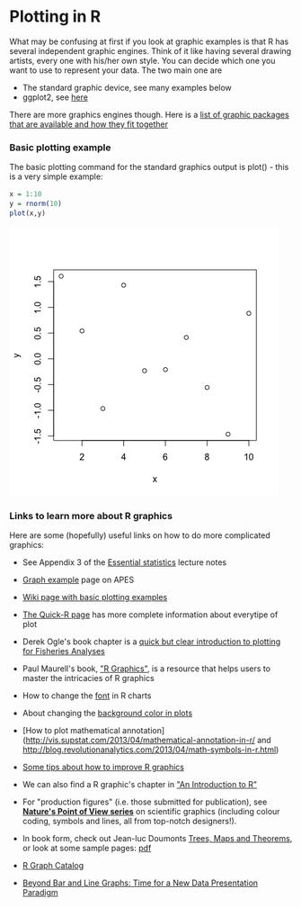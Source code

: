 # Plotting in R


What may be confusing at first if you look at graphic examples is that R has several independent graphic engines. Think of it like having several drawing artists, every one with his/her own style. You can decide which one you want to use to represent your data. The two main one are 

* The standard graphic device, see many examples below
* ggplot2, see [here](http://www.cookbook-r.com/Graphs/)

There are more graphics engines though. Here is a [list of graphic packages that are available and how they fit together](http://mran.revolutionanalytics.com/taskview/info/?Graphics)

### Basic plotting example

The basic plotting command for the standard graphics output is plot() - this is a very simple example:


```r
x = 1:10
y = rnorm(10)
plot(x,y)
```

![](R40-plottingInR_files/figure-html/unnamed-chunk-1-1.png) 

### Links to learn more about R graphics

Here are some (hopefully) useful links on how to do more complicated graphics: 

* See Appendix 3 of the [Essential statistics](https://www.dropbox.com/s/8fmh10fdn6jd2xb/EssentialStatistics.pdf?dl=0) lecture notes

* [Graph example](https://github.com/biometry/APES/blob/master/Examples/Andrea/PlottingInR.md) page on APES

* [Wiki page with basic plotting examples](http://en.wikibooks.org/wiki/R_Programming/Graphics)

* [The Quick-R page](http://www.statmethods.net/graphs/creating.html) has more complete information about everytipe of plot

* Derek Ogle's book chapter is a [quick but clear introduction to plotting for Fisheries Analyses](https://5c3dc6c1-a-62cb3a1a-s-sites.googlegroups.com/site/fishrfiles/home/ifswr-drafts/Plotting_IntroFishAnalysisR.pdf?attachauth=ANoY7cqgeZWxKf36OxjHT4us56VkfzalvamJF5QAhzOEcUN_16c3YC7jO-B9X9qMju9DKW_XoMziYJyXU-pMYeyf593KPjkYSb5_q897f6jBbXykDcGhAz9jX1VD1sZQN_D5DTlp2BZXta3KNuCLAnrtReRZ3zQ6olNjTIKXVR8TwEebBQIyE2Tt90ihWEqU37bSNcQqtvyooFVE8BgXNdD5MRFDyGI411rtUUqf_whDVv7MFZkj9hOGXeCQ3LsMCamTZ0KEi6Ua&attredirects=0)

* Paul Maurell's book, ["R Graphics"](https://www.stat.auckland.ac.nz/~paul/RGraphics/rgraphics.html), is a resource that helps users to master the intricacies of R graphics

* How to change the [font](http://blog.revolutionanalytics.com/2012/09/how-to-use-your-favorite-fonts-in-r-charts.html) in R charts

* About changing the [background color in plots](https://stat.ethz.ch/pipermail/r-help/2003-May/033971.html)

* [How to plot mathematical annotation](http://vis.supstat.com/2013/04/mathematical-annotation-in-r/ and http://blog.revolutionanalytics.com/2013/04/math-symbols-in-r.html)

* [Some tips about how to improve R graphics](http://blog.revolutionanalytics.com/2009/01/10-tips-for-making-your-r-graphics-look-their-best.html)

* We can also find a R graphic's chapter in ["An Introduction to R"](http://cran.r-project.org/doc/manuals/r-release/R-intro.html#Graphics)

* For "production figures" (i.e. those submitted for publication), see [**Nature's Point of View series**](http://blogs.nature.com/methagora/2013/07/data-visualization-points-of-view.html)
 on scientific graphics (including colour coding, symbols and lines, all from top-notch designers!).
 
* In book form, check out Jean-luc Doumonts [Trees, Maps and Theorems](http://www.treesmapsandtheorems.com/), or look at some sample pages: [pdf](http://www.treesmapsandtheorems.com/pdfs/TM&Th-samplepages.pdf)

* [R Graph Catalog](http://shiny.stat.ubc.ca/r-graph-catalog/)
* [ Beyond Bar and Line Graphs: Time for a New Data Presentation Paradigm](http://www.plosbiology.org/article/comments/info:doi/10.1371/journal.pbio.1002128)

